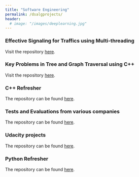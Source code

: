 ```yaml
---
title: "Software Engineering"
permalink: /dsalgprojects/
header:
  # image: "/images/deeplearning.jpg"
---
```


### Effective Signaling for Traffics using Multi-threading
Visit the repository [here](https://github.com/mattsinbot/Multi-Threading-CPP).

### Key Problems in Tree and Graph Traversal using C++
Visit the repository [here](https://github.com/mattsinbot/Problems-CPP).

### C++ Refresher
The repository can be found [here](https://github.com/mattsinbot/Refresher-CPP).

### Tests and Evaluations from various companies
The repository can be found [here](https://github.com/mattsinbot/Company-Technical-Evaluations).

### Udacity projects
The repository can be found [here](https://github.com/mattsinbot/DataStructures-Algorithms).

### Python Refresher
The repository can be found [here](https://github.com/mattsinbot/Refresher-Python).
